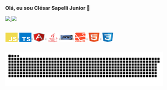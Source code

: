 ### Olá, eu sou Clésar Sapelli Junior 👋

<div align="block" sytle="display:flex;">
  <a href="https://github.com/clesarjr">
  <img height="155em" src="https://github-readme-stats.vercel.app/api?username=clesarjr&show_icons=true&theme=dracula&include_all_commits=true&count_private=true"/>
  <img height="155em" src="https://github-readme-stats.vercel.app/api/top-langs/?username=clesarjr&layout=compact&langs_count=7&theme=dracula"/>
</div>
  <br/>
  <div align="center style="display: inline-block; border-top: 40px solid #f55;"><br>
  <img align="center" alt="Clesar-Js" height="30" width="40" src="https://raw.githubusercontent.com/devicons/devicon/master/icons/javascript/javascript-plain.svg">
  <img align="center" alt="Clesar-Js" height="30" width="40" src="https://raw.githubusercontent.com/devicons/devicon/master/icons/typescript/typescript-plain.svg">
  <img align="center" alt="Clesar-Js" height="30" width="40" src="https://raw.githubusercontent.com/devicons/devicon/master/icons/angularjs/angularjs-original.svg">
  <img align="center" alt="Clesar-Js" height="30" width="40" src="https://raw.githubusercontent.com/devicons/devicon/master/icons/java/java-plain.svg">
  <img align="center" alt="Clesar-Js" height="30" width="40" src="https://raw.githubusercontent.com/devicons/devicon/master/icons/php/php-original.svg">                             <img align="center" alt="Clesar-Js" height="30" width="40" src="https://raw.githubusercontent.com/devicons/devicon/master/icons/laravel/laravel-plain-wordmark.svg">  
  <img align="center" alt="Clesar-Js" height="30" width="40" src="https://raw.githubusercontent.com/devicons/devicon/master/icons/html5/html5-original.svg">  
  <img align="center" alt="Clesar-Js" height="30" width="40" src="https://raw.githubusercontent.com/devicons/devicon/master/icons/css3/css3-original.svg">                                                                                                       
  </div>
<br/>

![Snake animation](https://github.com/RamonMarqueviski/RamonMarqueviski/blob/output/github-contribution-grid-snake.svg)
